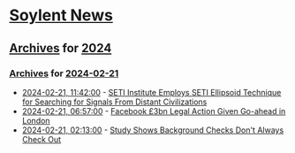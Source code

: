# [Soylent News](../../../README.md)

## [Archives](../../index.md) for [2024](../index.md)

### [Archives](../../index.md) for [2024-02-21](index.md)

* [2024-02-21, 11:42:00](https://soylentnews.org/article.pl?sid=24/02/20/1141230&from=rss) - [SETI Institute Employs SETI Ellipsoid Technique for Searching for Signals From Distant Civilizations](https://soylentnews.org/article.pl?sid=24/02/20/1141230&from=rss)
* [2024-02-21, 06:57:00](https://soylentnews.org/article.pl?sid=24/02/20/0011221&from=rss) - [Facebook £3bn Legal Action Given Go-ahead in London](https://soylentnews.org/article.pl?sid=24/02/20/0011221&from=rss)
* [2024-02-21, 02:13:00](https://soylentnews.org/article.pl?sid=24/02/19/2340254&from=rss) - [Study Shows Background Checks Don't Always Check Out](https://soylentnews.org/article.pl?sid=24/02/19/2340254&from=rss)
